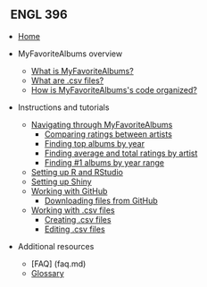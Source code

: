 <!-- _sidebar.md -->

## &nbsp; ENGL 396

* [Home](whatis.md)

* MyFavoriteAlbums overview

  * [What is MyFavoriteAlbums?](whatis.md)
  * [What are .csv files?](csvwhatis.md)
  * [How is MyFavoriteAlbums's code organized?](codeorganization.md)
  
* Instructions and tutorials
  
  * [Navigating through MyFavoriteAlbums](navigating.md)
      * [Comparing ratings between artists](navigating.md/###compare-ratings)
      * [Finding top albums by year](###top-by-year)
      * [Finding average and total ratings by artist](###navigating.md/avg-total-ratings)
      * [Finding #1 albums by year range](navigating.md/#top-by-year-range)
  * [Setting up R and RStudio](rrstudio.md)
  * [Setting up Shiny](shiny.md)
  * [Working with GitHub](github.md)
    * [Downloading files from GitHub](github.md/#download)
  * [Working with .csv files](csv.md)
    * [Creating .csv files](csv.md/#create)
    * [Editing .csv files](csv.md/#edit)

* Additional resources
  
  * [FAQ] (faq.md)
  * [Glossary](glossary.md)
